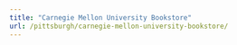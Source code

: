 ```yaml
---
title: "Carnegie Mellon University Bookstore"
url: /pittsburgh/carnegie-mellon-university-bookstore/
---
```


